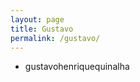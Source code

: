 ```yaml
---
layout: page
title: Gustavo
permalink: /gustavo/
---
```



<ul>
	<li>gustavohenriquequinalha</li>
</ul>
